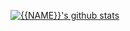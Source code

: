 [![{{NAME}}'s github stats](https://github-readme-stats.vercel.app/api?username={{USERNAME}}&theme=dark)](https://github.com/{{USERNAME}}/github-readme-stats)

 
